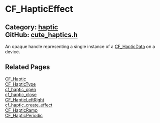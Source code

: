 [](../header.md ':include')

# CF_HapticEffect

Category: [haptic](/api_reference?id=haptic)  
GitHub: [cute_haptics.h](https://github.com/RandyGaul/cute_framework/blob/master/include/cute_haptics.h)  
---

An opaque handle representing a single instance of a [CF_HapticData](/haptic/cf_hapticdata.md) on a device.

## Related Pages

[CF_Haptic](/haptic/cf_haptic.md)  
[CF_HapticType](/haptic/cf_haptictype.md)  
[cf_haptic_open](/haptic/cf_haptic_open.md)  
[cf_haptic_close](/haptic/cf_haptic_close.md)  
[CF_HapticLeftRight](/haptic/cf_hapticleftright.md)  
[cf_haptic_create_effect](/haptic/cf_haptic_create_effect.md)  
[CF_HapticRamp](/haptic/cf_hapticramp.md)  
[CF_HapticPeriodic](/haptic/cf_hapticperiodic.md)  
